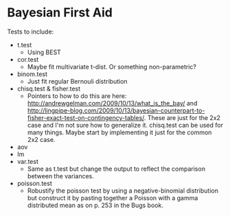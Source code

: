 Bayesian First Aid
========================================================

Tests to include:

  * t.test 
    - Using BEST
  * cor.test
    - Maybe fit multivariate t-dist. Or something non-parametric?
  * binom.test
    - Just fit regular Bernouli distribution
  * chisq.test & fisher.test
    - Pointers to how to do this are here: http://andrewgelman.com/2009/10/13/what_is_the_bay/ and http://lingpipe-blog.com/2009/10/13/bayesian-counterpart-to-fisher-exact-test-on-contingency-tables/. These are just for the 2x2 case and I'm not sure how to generalize it. chisq.test can be used for many  things. Maybe start by implementing it just for the common 2x2 case.
  * aov
  * lm
  * var.test
    - Same as t.test but change the output to reflect the comparison between the variances.
  * poisson.test
    - Robustify the poisson test by using a negative-binomial distribution but construct it by pasting together a Poisson with a gamma distributed mean as on p. 253 in the Bugs book.
  

